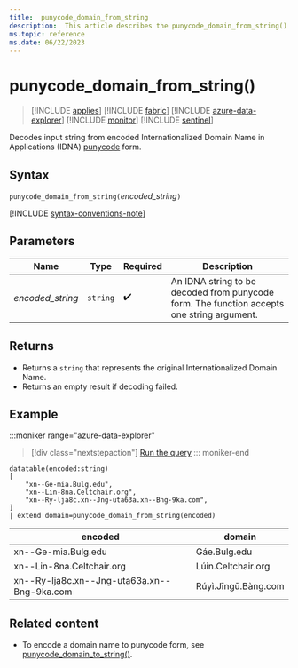 ```yaml
---
title:  punycode_domain_from_string
description:  This article describes the punycode_domain_from_string() command.
ms.topic: reference
ms.date: 06/22/2023
---
```


# punycode_domain_from_string()

> [!INCLUDE [applies](../includes/applies-to-version/applies.md)] [!INCLUDE [fabric](../includes/applies-to-version/fabric.md)] [!INCLUDE [azure-data-explorer](../includes/applies-to-version/azure-data-explorer.md)] [!INCLUDE [monitor](../includes/applies-to-version/monitor.md)] [!INCLUDE [sentinel](../includes/applies-to-version/sentinel.md)]

Decodes input string from encoded Internationalized Domain Name in Applications (IDNA) [punycode](https://en.wikipedia.org/wiki/Punycode) form.

## Syntax

`punycode_domain_from_string(`*encoded_string*`)`

[!INCLUDE [syntax-conventions-note](../includes/syntax-conventions-note.md)]

## Parameters

| Name | Type | Required | Description |
|---|---|---|---|
| *encoded_string* | `string` |  :heavy_check_mark: | An IDNA string to be decoded from punycode form. The function accepts one string argument.

## Returns

* Returns a `string` that represents the original Internationalized Domain Name.
* Returns an empty result if decoding failed.

## Example

:::moniker range="azure-data-explorer"
> [!div class="nextstepaction"]
> <a href="https://dataexplorer.azure.com/clusters/help/databases/Samples?query=H4sIAAAAAAAAA1WOywrCMBBF94X+Q+jKgslGkCq4qQtBXLkVKWMyxmgykZhAC368fSDo3NXh3oGjIPa5WJwhSa9QrV8xGNJlnp3yjPVXtMT5DrkzIOpktUCVijn7KQ+GeEUgtmijvIEJwgf9Pzl23N6hkmKAPWmeIiwXMGLd4+oBQno3Pp3ZG9uIpJjyDgxtnom6wa2ZuLkG75pJ82tdfgCkob8XyAAAAA==" target="_blank">Run the query</a>
::: moniker-end

```kusto
datatable(encoded:string)
[
    "xn--Ge-mia.Bulg.edu", 
    "xn--Lin-8na.Celtchair.org", 
    "xn--Ry-lja8c.xn--Jng-uta63a.xn--Bng-9ka.com", 
] 
| extend domain=punycode_domain_from_string(encoded)
```

|encoded|domain|
|---|---|
|xn--Ge-mia.Bulg.edu|Gáe.Bulg.edu
|xn--Lin-8na.Celtchair.org|Lúin.Celtchair.org|
|xn--Ry-lja8c.xn--Jng-uta63a.xn--Bng-9ka.com|Rúyì.Jīngū.Bàng.com|

## Related content

* To encode a domain name to punycode form, see [punycode_domain_to_string()](punycode-domain-to-string-function.md).
